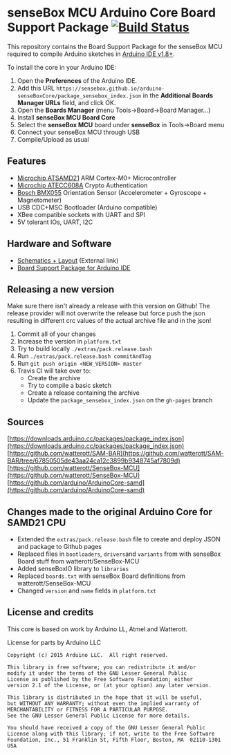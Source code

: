 # senseBox MCU Arduino Core Board Support Package [![Build Status](https://travis-ci.org/sensebox/arduino-senseBoxCore.svg?branch=master)](https://travis-ci.org/sensebox/arduino-senseBoxCore)

This repository contains the Board Support Package for the senseBox MCU required to compile Arduino sketches in [Arduino IDE v1.8+](https://www.arduino.cc/en/Main/Software).

To install the core in your Arduino IDE:

  1. Open the **Preferences** of the Arduino IDE.
  1. Add this URL `https://sensebox.github.io/arduino-senseBoxCore/package_sensebox_index.json` in the **Additional Boards Manager URLs** field, and click OK.
  1. Open the **Boards Manager** (menu Tools->Board->Board Manager...)
  1. Install **senseBox MCU Board Core**
  1. Select the **senseBox MCU** board under **senseBox** in Tools->Board menu
  1. Connect your senseBox MCU through USB
  1. Compile/Upload as usual

## Features

* [Microchip ATSAMD21](http://www.microchip.com/wwwproducts/en/ATSAMD21G18) ARM Cortex-M0+ Microcontroller
* [Microchip ATECC608A](http://www.microchip.com/wwwproducts/en/ATECC608A) Crypto Authentication
* [Bosch BMX055](https://www.bosch-sensortec.com/bst/products/all_products/bmx055) Orientation Sensor (Accelerometer + Gyroscope + Magnetometer)
* USB CDC+MSC Bootloader (Arduino compatible)
* XBee compatible sockets with UART and SPI
* 5V tolerant IOs, UART, I2C

## Hardware and Software

* [Schematics + Layout](https://github.com/watterott/SenseBox-MCU/tree/master/hardware) (External link)
* [Board Support Package for Arduino IDE](https://github.com/sensebox/arduino-senseBoxCore/)

## Releasing a new version

Make sure there isn't already a release with this version on Github! The release provider will not overwrite the release but force push the json resulting in different crc values of the actual archive file and in the json!

1. Commit all of your changes
1. Increase the version in `platform.txt`
1. Try to build locally `./extras/pack.release.bash`
1. Run `./extras/pack.release.bash commitAndTag`
1. Run `git push origin <NEW_VERSION> master`
1. Travis CI will take over to:
    * Create the archive
    * Try to compile a basic sketch
    * Create a release containing the archive
    * Update the `package_sensebox_index.json` on the `gh-pages` branch

## Sources

[https://downloads.arduino.cc/packages/package_index.json](https://downloads.arduino.cc/packages/package_index.json)
[https://github.com/watterott/SAM-BAR](https://github.com/watterott/SAM-BAR/tree/67850505de43aa24ca12c3899b9348745af7809d)
[https://github.com/watterott/SenseBox-MCU](https://github.com/watterott/SenseBox-MCU)
[https://github.com/arduino/ArduinoCore-samd](https://github.com/arduino/ArduinoCore-samd)

## Changes made to the original Arduino Core for SAMD21 CPU

* Extended the `extras/pack.release.bash` file to create and deploy JSON and package to Github pages
* Replaced files in `bootloaders`, `drivers`and `variants` from with senseBox Board stuff from watterott/SenseBox-MCU
* Added senseBoxIO library to `libraries`
* Replaced `boards.txt` with senseBox Board definitions from watterott/SenseBox-MCU
* Changed `version` and `name` fields in `platform.txt`

## License and credits

This core is based on work by Arduino LL, Atmel and Watterott.

License for parts by Arduino LLC

    Copyright (c) 2015 Arduino LLC.  All right reserved.

    This library is free software; you can redistribute it and/or
    modify it under the terms of the GNU Lesser General Public
    License as published by the Free Software Foundation; either
    version 2.1 of the License, or (at your option) any later version.

    This library is distributed in the hope that it will be useful,
    but WITHOUT ANY WARRANTY; without even the implied warranty of
    MERCHANTABILITY or FITNESS FOR A PARTICULAR PURPOSE.
    See the GNU Lesser General Public License for more details.

    You should have received a copy of the GNU Lesser General Public
    License along with this library; if not, write to the Free Software
    Foundation, Inc., 51 Franklin St, Fifth Floor, Boston, MA  02110-1301  USA
